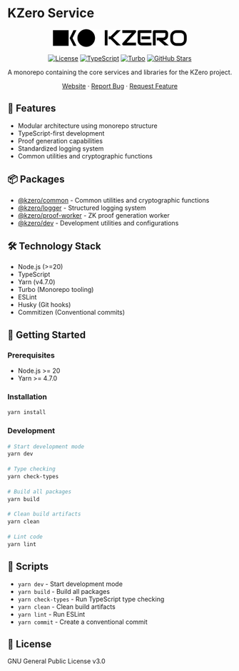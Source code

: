 # KZero Service

<div align="center">

![KZero service](./assets/logo.svg)

[![License](https://img.shields.io/badge/License-Apache%202.0-blue.svg)](https://opensource.org/licenses/Apache-2.0)
[![TypeScript](https://img.shields.io/badge/TypeScript-5.0-blue)](https://www.typescriptlang.org/)
[![Turbo](https://img.shields.io/badge/Turbo-latest-blue)](https://turbo.build/)
[![GitHub Stars](https://img.shields.io/github/stars/kzero-xyz/kzero-service.svg)](https://github.com/kzero-xyz/kzero-service/stargazers)

A monorepo containing the core services and libraries for the KZero project.

[Website](https://kzero.xyz) · [Report Bug](https://github.com/kzero-xyz/kzero-service/issues) · [Request Feature](https://github.com/kzero-xyz/kzero-service/issues)

</div>

## 🌟 Features

- Modular architecture using monorepo structure
- TypeScript-first development
- Proof generation capabilities
- Standardized logging system
- Common utilities and cryptographic functions

## 📦 Packages

- [@kzero/common](./packages/common) - Common utilities and cryptographic functions
- [@kzero/logger](./packages/logger) - Structured logging system
- [@kzero/proof-worker](./packages/proof-worker) - ZK proof generation worker
- [@kzero/dev](./packages/dev) - Development utilities and configurations

## 🛠️ Technology Stack

- Node.js (>=20)
- TypeScript
- Yarn (v4.7.0)
- Turbo (Monorepo tooling)
- ESLint
- Husky (Git hooks)
- Commitizen (Conventional commits)

## 🚀 Getting Started

### Prerequisites

- Node.js >= 20
- Yarn >= 4.7.0

### Installation

```bash
yarn install
```

### Development

```bash
# Start development mode
yarn dev

# Type checking
yarn check-types

# Build all packages
yarn build

# Clean build artifacts
yarn clean

# Lint code
yarn lint
```

## 📜 Scripts

- `yarn dev` - Start development mode
- `yarn build` - Build all packages
- `yarn check-types` - Run TypeScript type checking
- `yarn clean` - Clean build artifacts
- `yarn lint` - Run ESLint
- `yarn commit` - Create a conventional commit

## 📄 License

GNU General Public License v3.0